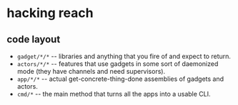 hacking reach
===============

code layout
-----------

- `gadget/*/*` -- libraries and anything that you fire of and expect to return.
- `actors/*/*` -- features that use gadgets in some sort of daemonized mode (they have channels and need supervisors).
- `app/*/*` -- actual get-concrete-thing-done assemblies of gadgets and actors.
- `cmd/*` -- the main method that turns all the apps into a usable CLI.
